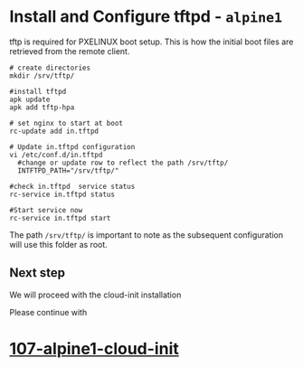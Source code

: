 # Install and Configure tftpd - `alpine1`
tftp is required for PXELINUX boot setup.
This is how the initial boot files are retrieved from the remote client.
```
# create directories
mkdir /srv/tftp/

#install tftpd 
apk update
apk add tftp-hpa

# set nginx to start at boot
rc-update add in.tftpd

# Update in.tftpd configuration
vi /etc/conf.d/in.tftpd
  #change or update row to reflect the path /srv/tftp/
  INTFTPD_PATH="/srv/tftp/"

#check in.tftpd  service status
rc-service in.tftpd status

#Start service now
rc-service in.tftpd start
```

The path `/srv/tftp/` is important to note as the subsequent configuration will use this folder as root.

## Next step

We will proceed with the cloud-init installation 

Please continue with 
# [107-alpine1-cloud-init](./107-alpine1-cloud-init.md)

